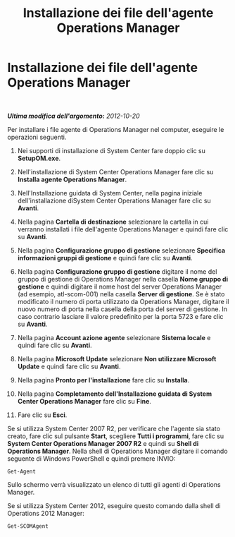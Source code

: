 ﻿---
title: Installazione dei file dell'agente Operations Manager
TOCTitle: Installazione dei file dell'agente Operations Manager
ms:assetid: e2246c44-0c75-43fc-8b04-26e53c5dd572
ms:mtpsurl: https://technet.microsoft.com/it-it/library/JJ205345(v=OCS.15)
ms:contentKeyID: 49302247
ms.date: 08/24/2015
mtps_version: v=OCS.15
ms.translationtype: HT
---

# Installazione dei file dell'agente Operations Manager

 

_**Ultima modifica dell'argomento:** 2012-10-20_

Per installare i file agente di Operations Manager nel computer, eseguire le operazioni seguenti.

1.  Nei supporti di installazione di System Center fare doppio clic su **SetupOM.exe**.

2.  Nell'installazione di System Center Operations Manager fare clic su **Installa agente Operations Manager**.

3.  Nell'Installazione guidata di System Center, nella pagina iniziale dell'installazione diSystem Center Operations Manager fare clic su **Avanti**.

4.  Nella pagina **Cartella di destinazione** selezionare la cartella in cui verranno installati i file dell'agente Operations Manager e quindi fare clic su **Avanti**.

5.  Nella pagina **Configurazione gruppo di gestione** selezionare **Specifica informazioni gruppi di gestione** e quindi fare clic su **Avanti**.

6.  Nella pagina **Configurazione gruppo di gestione** digitare il nome del gruppo di gestione di Operations Manager nella casella **Nome gruppo di gestione** e quindi digitare il nome host del server Operations Manager (ad esempio, atl-scom-001) nella casella **Server di gestione**. Se è stato modificato il numero di porta utilizzato da Operations Manager, digitare il nuovo numero di porta nella casella della porta del server di gestione. In caso contrario lasciare il valore predefinito per la porta 5723 e fare clic su **Avanti**.

7.  Nella pagina **Account azione agente** selezionare **Sistema locale** e quindi fare clic su **Avanti**.

8.  Nella pagina **Microsoft Update** selezionare **Non utilizzare Microsoft Update** e quindi fare clic su **Avanti**.

9.  Nella pagina **Pronto per l'installazione** fare clic su **Installa**.

10. Nella pagina **Completamento dell'Installazione guidata di System Center Operations Manager** fare clic su **Fine**.

11. Fare clic su **Esci**.

Se si utilizza System Center 2007 R2, per verificare che l'agente sia stato creato, fare clic sul pulsante **Start**, scegliere **Tutti i programmi**, fare clic su **System Center Operations Manager 2007 R2** e quindi su **Shell di Operations Manager**. Nella shell di Operations Manager digitare il comando seguente di Windows PowerShell e quindi premere INVIO:

    Get-Agent 

Sullo schermo verrà visualizzato un elenco di tutti gli agenti di Operations Manager.

Se si utilizza System Center 2012, eseguire questo comando dalla shell di Operations 2012 Manager:

    Get-SCOMAgent

